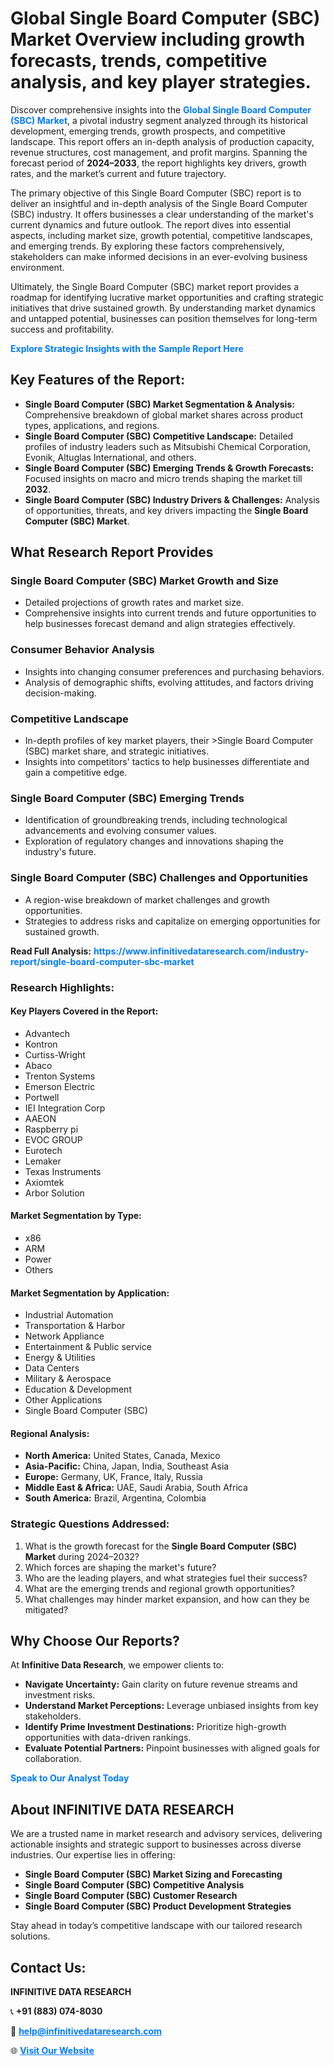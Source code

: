 <h1>Global Single Board Computer (SBC) Market Overview including growth forecasts, trends, competitive analysis, and key player strategies.</h1>
<p>
Discover comprehensive insights into the 
<a href="https://www.infinitivedataresearch.com/industry-report/single-board-computer-sbc-market" rel="dofollow" style="color: #007BFF; text-decoration: none;"><strong>Global Single Board Computer (SBC) Market</strong></a>, a pivotal industry segment analyzed through its historical development, emerging trends, growth prospects, and competitive landscape. This report offers an in-depth analysis of production capacity, revenue structures, cost management, and profit margins. Spanning the forecast period of <strong>2024–2033</strong>, the report highlights key drivers, growth rates, and the market’s current and future trajectory.
</p>
<p>
The primary objective of this Single Board Computer (SBC) report is to deliver an insightful and in-depth analysis of the Single Board Computer (SBC) industry. It offers businesses a clear understanding of the market's current dynamics and future outlook. The report dives into essential aspects, including market size, growth potential, competitive landscapes, and emerging trends. By exploring these factors comprehensively, stakeholders can make informed decisions in an ever-evolving business environment.
</p>
<p>
Ultimately, the Single Board Computer (SBC) market report provides a roadmap for identifying lucrative market opportunities and crafting strategic initiatives that drive sustained growth. By understanding market dynamics and untapped potential, businesses can position themselves for long-term success and profitability.
</p>
<p>
<a href="https://www.infinitivedataresearch.com/request-sample/reportId=110256" style="color: #007BFF; text-decoration: none;"><strong>Explore Strategic Insights with the Sample Report Here</strong></a>
</p>

<h2>Key Features of the Report:</h2>
<ul>
<li><strong>Single Board Computer (SBC) Market Segmentation & Analysis:</strong> Comprehensive breakdown of global market shares across product types, applications, and regions.</li>
<li><strong>Single Board Computer (SBC) Competitive Landscape:</strong> Detailed profiles of industry leaders such as Mitsubishi Chemical Corporation, Evonik, Altuglas International, and others.</li>
<li><strong>Single Board Computer (SBC) Emerging Trends & Growth Forecasts:</strong> Focused insights on macro and micro trends shaping the market till <strong>2032</strong>.</li>
<li><strong>Single Board Computer (SBC) Industry Drivers & Challenges:</strong> Analysis of opportunities, threats, and key drivers impacting the <strong>Single Board Computer (SBC) Market</strong>.</li>
</ul>

<h2>What Research Report Provides</h2>
<h3>Single Board Computer (SBC) Market Growth and Size</h3>
<ul>
<li>Detailed projections of growth rates and market size.</li>
<li>Comprehensive insights into current trends and future opportunities to help businesses forecast demand and align strategies effectively.</li>
</ul>

<h3>Consumer Behavior Analysis</h3>
<ul>
<li>Insights into changing consumer preferences and purchasing behaviors.</li>
<li>Analysis of demographic shifts, evolving attitudes, and factors driving decision-making.</li>
</ul>

<h3>Competitive Landscape</h3>
<ul>
<li>In-depth profiles of key market players, their >Single Board Computer (SBC) market share, and strategic initiatives.</li>
<li>Insights into competitors' tactics to help businesses differentiate and gain a competitive edge.</li>
</ul>

<h3>Single Board Computer (SBC) Emerging Trends</h3>
<ul>
<li>Identification of groundbreaking trends, including technological advancements and evolving consumer values.</li>
<li>Exploration of regulatory changes and innovations shaping the industry's future.</li>
</ul>

<h3>Single Board Computer (SBC) Challenges and Opportunities</h3>
<ul>
<li>A region-wise breakdown of market challenges and growth opportunities.</li>
<li>Strategies to address risks and capitalize on emerging opportunities for sustained growth.</li>
</ul>
<p><strong>Read Full Analysis:</strong> <a href="https://www.infinitivedataresearch.com/industry-report/single-board-computer-sbc-market" rel="dofollow" style="color: #007BFF; text-decoration: none;"><strong>https://www.infinitivedataresearch.com/industry-report/single-board-computer-sbc-market</strong></a></p>
<h3>Research Highlights:</h3>
<h4>Key Players Covered in the Report:</h4>
<ul><li>Advantech</li><li>Kontron</li><li>Curtiss-Wright</li><li>Abaco</li><li>Trenton Systems</li><li>Emerson Electric</li><li>Portwell</li><li>IEI Integration Corp</li><li>AAEON</li><li>Raspberry pi</li><li>EVOC GROUP</li><li>Eurotech</li><li>Lemaker</li><li>Texas Instruments</li><li>Axiomtek</li><li>Arbor Solution</li></ul>
<h4>Market Segmentation by Type:</h4>
<ul><li>x86</li><li>ARM</li><li>Power</li><li>Others</li></ul>
<h4>Market Segmentation by Application:</h4>
<ul><li>Industrial Automation</li><li>Transportation &amp; Harbor</li><li>Network Appliance</li><li>Entertainment &amp; Public service</li><li>Energy &amp; Utilities</li><li>Data Centers</li><li>Military &amp; Aerospace</li><li>Education &amp; Development</li><li>Other Applications</li><li>Single Board Computer (SBC)</li></ul>

<h4>Regional Analysis:</h4>
<ul>
<li><strong>North America:</strong> United States, Canada, Mexico</li>
<li><strong>Asia-Pacific:</strong> China, Japan, India, Southeast Asia</li>
<li><strong>Europe:</strong> Germany, UK, France, Italy, Russia</li>
<li><strong>Middle East & Africa:</strong> UAE, Saudi Arabia, South Africa</li>
<li><strong>South America:</strong> Brazil, Argentina, Colombia</li>
</ul>

<h3>Strategic Questions Addressed:</h3>
<ol>
<li>What is the growth forecast for the <strong>Single Board Computer (SBC) Market</strong> during 2024–2032?</li>
<li>Which forces are shaping the market's future?</li>
<li>Who are the leading players, and what strategies fuel their success?</li>
<li>What are the emerging trends and regional growth opportunities?</li>
<li>What challenges may hinder market expansion, and how can they be mitigated?</li>
</ol>

<h2>Why Choose Our Reports?</h2>
<p>At <strong>Infinitive Data Research</strong>, we empower clients to:</p>
<ul>
<li><strong>Navigate Uncertainty:</strong> Gain clarity on future revenue streams and investment risks.</li>
<li><strong>Understand Market Perceptions:</strong> Leverage unbiased insights from key stakeholders.</li>
<li><strong>Identify Prime Investment Destinations:</strong> Prioritize high-growth opportunities with data-driven rankings.</li>
<li><strong>Evaluate Potential Partners:</strong> Pinpoint businesses with aligned goals for collaboration.</li>
</ul>
<p><a href="https://www.infinitivedataresearch.com/industry-report/single-board-computer-sbc-market" rel="dofollow" style="color: #007BFF; text-decoration: none;"><strong>Speak to Our Analyst Today</strong></a></p>

<h2>About INFINITIVE DATA RESEARCH</h2>
<p>We are a trusted name in market research and advisory services, delivering actionable insights and strategic support to businesses across diverse industries. Our expertise lies in offering:</p>
<ul>
<li><strong>Single Board Computer (SBC) Market Sizing and Forecasting</strong></li>
<li><strong>Single Board Computer (SBC) Competitive Analysis</strong></li>
<li><strong>Single Board Computer (SBC) Customer Research</strong></li>
<li><strong>Single Board Computer (SBC) Product Development Strategies</strong></li>
</ul>
<p>Stay ahead in today’s competitive landscape with our tailored research solutions.</p>

<h2>Contact Us:</h2>
<p><strong>INFINITIVE DATA RESEARCH</strong></p>
<p>📞 <strong>+91 (883) 074-8030</strong></p>
<p>📧 <strong><a href="mailto:help@infinitivedataresearch.com" style="color: #007BFF;">help@infinitivedataresearch.com</a></strong></p>
<p>🌐 <strong><a href="https://www.infinitivedataresearch.com" rel="dofollow" style="color: #007BFF;">Visit Our Website</a></strong></p>